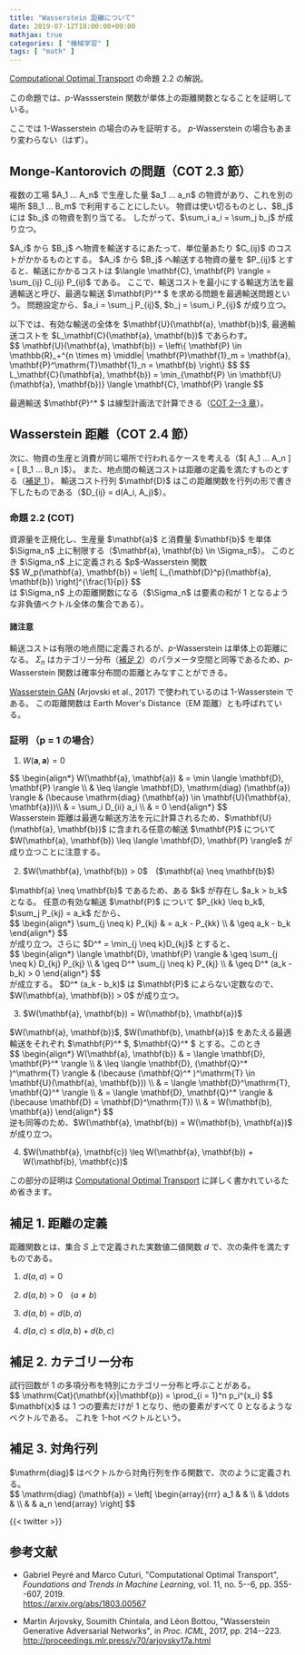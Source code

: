 ```yaml
---
title: "Wasserstein 距離について"
date: 2019-07-12T18:00:00+09:00
mathjax: true
categories: [ "機械学習" ]
tags: [ "math" ]
---
```


[Computational Optimal Transport](https://arxiv.org/abs/1803.00567) の命題 2.2 の解説。

この命題では、$p$-Wassserstein 関数が単体上の距離関数となることを証明している。

ここでは 1-Wasserstein の場合のみを証明する。
$p$-Wasserstein の場合もあまり変わらない（はず）。

## Monge-Kantorovich の問題（COT 2.3 節）

<p><div>
複数の工場 $A_1 ... A_n$ で生産した量 $a_1 ... a_n$ の物資があり、これを別の場所 $B_1 ... B_m$ で利用することにしたい。
物資は使い切るものとし、$B_j$ には $b_j$ の物資を割り当てる。
したがって、$\sum_i a_i = \sum_j b_j$ が成り立つ。
</div></p>

<p><div>
$A_i$ から $B_j$ へ物資を輸送するにあたって、単位量あたり $C_{ij}$ のコストがかかるものとする。
$A_i$ から $B_j$ へ輸送する物資の量を $P_{ij}$ とすると、輸送にかかるコストは $\langle \mathbf{C}, \mathbf{P} \rangle = \sum_{ij} C_{ij} P_{ij}$ である。
ここで、輸送コストを最小にする輸送方法を最適輸送と呼び、最適な輸送 $\mathbf{P}^* $ を求める問題を最適輸送問題という。
問題設定から、$a_i = \sum_j P_{ij}$, $b_j = \sum_i P_{ij}$ が成り立つ。
</div></p>

<p><div>
以下では、有効な輸送の全体を $\mathbf{U}(\mathbf{a}, \mathbf{b})$, 最適輸送コストを $L_\mathbf{C}(\mathbf{a}, \mathbf{b})$ であらわす。
<div style="overflow-x: scroll;">
$$
\mathbf{U}(\mathbf{a}, \mathbf{b}) = \left\{ \mathbf{P} \in \mathbb{R}_+^{n \times m} \middle|
\mathbf{P}\mathbf{1}_m = \mathbf{a},
\mathbf{P}^\mathrm{T}\mathbf{1}_n = \mathbf{b} \right\}
$$
$$
L_\mathbf{C}(\mathbf{a}, \mathbf{b}) = \min_{\mathbf{P} \in \mathbf{U}(\mathbf{a}, \mathbf{b})} \langle \mathbf{C}, \mathbf{P} \rangle
$$
</div>
</div></p>

最適輸送 $\mathbf{P}^* $ は線型計画法で計算できる（[COT 2--3 章](https://arxiv.org/abs/1803.00567)）。

## Wasserstein 距離（COT 2.4 節）
<p><div>
次に、物資の生産と消費が同じ場所で行われるケースを考える（$[ A_1 ... A_n ] = [ B_1 ... B_n ]$）。
また、地点間の輸送コストは距離の定義を満たすものとする（<a href="#appendix1">補足 1</a>）。
輸送コスト行列 $\mathbf{D}$ はこの距離関数を行列の形で書き下したものである（$D_{ij} = d(A_i, A_j)$）。
</div></p>

### 命題 2.2 (COT)
<p><div>
資源量を正規化し、生産量 $\mathbf{a}$ と消費量 $\mathbf{b}$ を単体 $\Sigma_n$ 上に制限する（$\mathbf{a}, \mathbf{b} \in \Sigma_n$）。
このとき $\Sigma_n$ 上に定義される $p$-Wasserstein 関数
<div style="overflow-x: scroll;">
$$
W_p(\mathbf{a}, \mathbf{b}) = \left[ L_{\mathbf{D}^p}(\mathbf{a}, \mathbf{b}) \right]^{\frac{1}{p}}
$$
</div>
は $\Sigma_n$ 上の距離関数になる（$\Sigma_n$ は要素の和が 1 となるような非負値ベクトル全体の集合である）。
</div></p>

#### 諸注意

輸送コストは有限の地点間に定義されるが、$p$-Wasserstein は単体上の距離になる。
$\Sigma_n$ はカテゴリー分布（[補足 2](#appendix2)）のパラメータ空間と同等であるため、$p$-Wasserstein 関数は確率分布間の距離とみなすことができる。

[Wasserstein GAN](http://proceedings.mlr.press/v70/arjovsky17a.html) (Arjovski et al., 2017) で使われているのは 1-Wasserstein である。
この距離関数は Earth Mover's Distance（EM 距離）とも呼ばれている。

### 証明 （p = 1 の場合）

1. $W(\mathbf{a}, \mathbf{a}) = 0$

<p><div>
<div style="overflow-x: scroll;">
$$
\begin{align*}
W(\mathbf{a}, \mathbf{a})
& = \min \langle \mathbf{D}, \mathbf{P} \rangle \\
& \leq \langle \mathbf{D}, \mathrm{diag} (\mathbf{a}) \rangle & (\because \mathrm{diag} (\mathbf{a})
\in \mathbf{U}(\mathbf{a}, \mathbf{a}))\\
& = \sum_i D_{ii} a_i \\
& = 0
\end{align*}
$$
</div>
Wasserstein 距離は最適な輸送方法を元に計算されるため、$\mathbf{U}(\mathbf{a}, \mathbf{b})$
に含まれる任意の輸送 $\mathbf{P}$ について $W(\mathbf{a}, \mathbf{b})
\leq \langle \mathbf{D}, \mathbf{P} \rangle$
が成り立つことに注意する。
</div></p>

<ol start="2">
<li>$W(\mathbf{a}, \mathbf{b}) > 0$　($\mathbf{a} \neq \mathbf{b}$)</li>
</ol>

<p><div>
$\mathbf{a} \neq \mathbf{b}$ であるため、ある $k$ が存在し $a_k > b_k$ となる。
任意の有効な輸送 $\mathbf{P}$ について $P_{kk} \leq b_k$, $\sum_j P_{kj} = a_k$ だから、
<div style="overflow-x: scroll;">
$$
\begin{align*}
\sum_{j \neq k} P_{kj}
& = a_k - P_{kk} \\
& \geq a_k - b_k
\end{align*}
$$
</div>
が成り立つ。さらに $D^* = \min_{j \neq k}D_{kj}$ とすると、
<div style="overflow-x: scroll;">
$$
\begin{align*}
\langle \mathbf{D}, \mathbf{P} \rangle
& \geq \sum_{j \neq k} D_{kj} P_{kj} \\
& \geq D^* \sum_{j \neq k} P_{kj} \\
& \geq D^* (a_k - b_k) > 0
\end{align*}
$$
</div>
が成立する。
$D^* (a_k - b_k)$ は $\mathbf{P}$ によらない定数なので、$W(\mathbf{a}, \mathbf{b}) > 0$ が成り立つ。
</div></p>

<ol start="3">
<li>$W(\mathbf{a}, \mathbf{b}) = W(\mathbf{b}, \mathbf{a})$</li>
</ol>

<p><div>
$W(\mathbf{a}, \mathbf{b})$, $W(\mathbf{b}, \mathbf{a})$ をあたえる最適輸送をそれぞれ
$\mathbf{P}^* $, $\mathbf{Q}^* $ とする。このとき
<div style="overflow-x: scroll;">
$$
\begin{align*}
W(\mathbf{a}, \mathbf{b})
& = \langle \mathbf{D}, \mathbf{P}^* \rangle \\
& \leq \langle \mathbf{D}, (\mathbf{Q}^* )^\mathrm{T} \rangle & (\because (\mathbf{Q}^* )^\mathrm{T}
\in \mathbf{U}(\mathbf{a}, \mathbf{b})) \\
& = \langle \mathbf{D}^\mathrm{T}, \mathbf{Q}^* \rangle \\
& = \langle \mathbf{D}, \mathbf{Q}^* \rangle & (\because \mathbf{D} = \mathbf{D}^\mathrm{T}) \\
& = W(\mathbf{b}, \mathbf{a})
\end{align*}
$$
</div>
逆も同等のため、$W(\mathbf{a}, \mathbf{b}) = W(\mathbf{b}, \mathbf{a})$ が成り立つ。
</div></p>

<ol start="4">
<li>$W(\mathbf{a}, \mathbf{c}) \leq W(\mathbf{a}, \mathbf{b}) + W(\mathbf{b}, \mathbf{c})$</li>
</ol>

この部分の証明は [Computational Optimal Transport](https://arxiv.org/abs/1803.00567) に詳しく書かれているため省きます。

<a name="appendix1"></a>
## 補足 1. 距離の定義

距離関数とは、集合 $S$ 上で定義された実数値二値関数 $d$ で、次の条件を満たすものである。

1. $d(a, a) = 0$

2. $d(a, b) > 0$　($a \neq b$)

3. $d(a, b) = d(b, a)$

4. $d(a, c) \leq d(a, b) + d(b, c)$

<a name="appendix2"></a>
## 補足 2. カテゴリー分布

<p><div>
試行回数が 1 の多項分布を特別にカテゴリー分布と呼ぶことがある。
<div style="overflow-x: scroll;">
$$
\mathrm{Cat}(\mathbf{x}|\mathbf{p}) = \prod_{i = 1}^n p_i^{x_i}
$$
</div>
$\mathbf{x}$ は 1 つの要素だけが 1 となり、他の要素がすべて 0 となるようなベクトルである。
これを 1-hot ベクトルという。
</div></p>

## 補足 3. 対角行列

<p><div>
$\mathrm{diag}$ はベクトルから対角行列を作る関数で、次のように定義される。
<div style="overflow-x: scroll;">
$$
\mathrm{diag} (\mathbf{a}) =
\left[
    \begin{array}{rrr}
        a_1 & & \\
        & \ddots & \\
        & & a_n
    \end{array}
\right]
$$
</div>
</div></p>

{{< twitter >}}

## 参考文献
- Gabriel Peyré and Marco Cuturi, "Computational Optimal Transport", _Foundations and Trends in Machine Learning_, vol. 11, no. 5--6, pp. 355--607, 2019.<br />
  <span style="word-break: break-all;">
  https://arxiv.org/abs/1803.00567
  </span>

- Martin Arjovsky, Soumith Chintala, and Léon Bottou, "Wasserstein Generative Adversarial Networks", in _Proc. ICML_, 2017, pp. 214--223.<br />
  <span style="word-break: break-all;">
  http://proceedings.mlr.press/v70/arjovsky17a.html
  </span>

